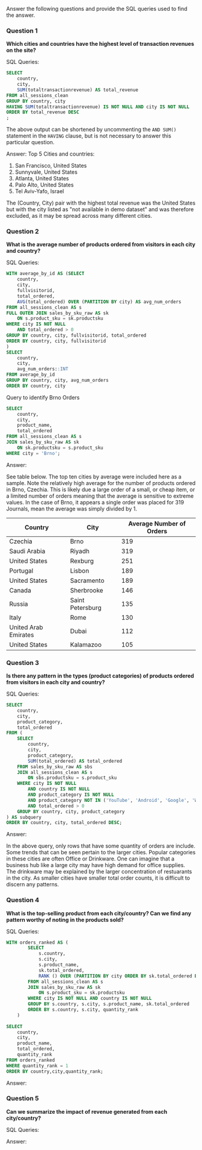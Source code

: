 Answer the following questions and provide the SQL queries used to find the answer.

    
### Question 1
**Which cities and countries have the highest level of transaction revenues on the site?**


SQL Queries:
```sql
SELECT
	country,
	city,
	SUM(totaltransactionrevenue) AS total_revenue
FROM all_sessions_clean
GROUP BY country, city
HAVING SUM(totaltransactionrevenue) IS NOT NULL AND city IS NOT NULL
ORDER BY total_revenue DESC
;
```
The above output can be shortened by uncommenting the ```AND SUM()``` statement in the ```HAVING``` clause, but is not necessary to answer this particular question.  

Answer: Top 5 Cities and countries:

1. San Francisco, United States 
2. Sunnyvale, United States
3. Atlanta, United States
4. Palo Alto, United States
5. Tel Aviv-Yafo, Israel

The (Country, City) pair with the highest total revenue was the United States but with the city listed as "not available in demo dataset" and was therefore excluded, as it may be spread across many different cities. 


### Question 2
**What is the average number of products ordered from visitors in each city and country?**


SQL Queries:
```sql
WITH average_by_id AS (SELECT 
	country,
	city,
	fullvisitorid,
	total_ordered,
	AVG(total_ordered) OVER (PARTITION BY city) AS avg_num_orders
FROM all_sessions_clean AS s
FULL OUTER JOIN sales_by_sku_raw AS sk
	ON s.product_sku = sk.productsku
WHERE city IS NOT NULL
	AND total_ordered > 0
GROUP BY country, city, fullvisitorid, total_ordered
ORDER BY country, city, fullvisitorid
)
SELECT
	country,
	city,
	avg_num_orders::INT
FROM average_by_id
GROUP BY country, city, avg_num_orders
ORDER BY country, city
```

Query to identify Brno Orders
```sql
SELECT
	country,
	city,
	product_name,
	total_ordered
FROM all_sessions_clean AS s
JOIN sales_by_sku_raw AS sk
	ON sk.productsku = s.product_sku
WHERE city = 'Brno';
```

Answer:

See table below. The top ten cities by average were included here as a sample. Note the relatively high average for the number of products ordered in Brno, Czechia. This is likely due a large order of a small, or cheap item, or a limited number of orders meaning that the average is sensitive to extreme values. In the case of Brno, it appears a single order was placed for 319 Journals, mean the average was simply divided by 1.  

| Country         | City             | Average Number of Orders |
|-----------------|------------------|---------------------------|
| Czechia         | Brno             | 319                       |
| Saudi Arabia    | Riyadh           | 319                       |
| United States   | Rexburg          | 251                       |
| Portugal        | Lisbon           | 189                       |
| United States   | Sacramento       | 189                       |
| Canada          | Sherbrooke       | 146                       |
| Russia          | Saint Petersburg | 135                       |
| Italy           | Rome             | 130                       |
| United Arab Emirates | Dubai       | 112                       |
| United States   | Kalamazoo        | 105                       |





### Question 3
**Is there any pattern in the types (product categories) of products ordered from visitors in each city and country?**


SQL Queries:
```sql
SELECT 
	country,
	city,
	product_category,
	total_ordered
FROM (
    SELECT 
        country,
        city,
        product_category,
        SUM(total_ordered) AS total_ordered
    FROM sales_by_sku_raw AS sbs
    JOIN all_sessions_clean AS s
        ON sbs.productsku = s.product_sku
    WHERE city IS NOT NULL 
		AND country IS NOT NULL
		AND product_category IS NOT NULL
		AND product_category NOT IN ('YouTube', 'Android', 'Google', 'Waze')
		AND total_ordered > 0
    GROUP BY country, city, product_category
) AS subquery
ORDER BY country, city, total_ordered DESC;
```
Answer: 

In the above query, only rows that have some quantity of orders are include. Some trends that can be seen pertain to the larger cities. Popular categories in these cities are often Office or Drinkware. One can imagine that a business hub like a large city may have high demand for office supplies. The drinkware may be explained by the larger concentration of restuarants in the city. As smaller cities have smaller total order counts, it is difficult to discern any patterns. 

### Question 4
**What is the top-selling product from each city/country? Can we find any pattern worthy of noting in the products sold?**


SQL Queries:
```sql
WITH orders_ranked AS (
		SELECT
			s.country,
			s.city,
			s.product_name,
			sk.total_ordered,
			RANK () OVER (PARTITION BY city ORDER BY sk.total_ordered DESC) AS quantity_rank
		FROM all_sessions_clean AS s
		JOIN sales_by_sku_raw AS sk
			ON s.product_sku = sk.productsku
		WHERE city IS NOT NULL AND country IS NOT NULL
		GROUP BY s.country, s.city, s.product_name, sk.total_ordered
		ORDER BY s.country, s.city, quantity_rank
	)
	
SELECT
	country,
	city,
	product_name,
	total_ordered,
	quantity_rank
FROM orders_ranked
WHERE quantity_rank = 1
ORDER BY country,city,quantity_rank;
```


Answer:





### Question 5
**Can we summarize the impact of revenue generated from each city/country?**

SQL Queries:



Answer:







